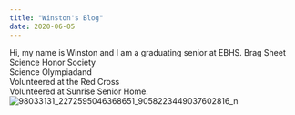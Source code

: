```yaml
---
title: "Winston's Blog"
date: 2020-06-05
---
```

Hi, my name is Winston and I am a graduating senior at EBHS.
Brag Sheet<br/>
Science Honor Society <br/>
Science Olympiadand <br/>
Volunteered at the Red Cross <br/>
Volunteered at Sunrise Senior Home.<br/>
![98033131_2272595046368651_9058223449037602816_n](https://user-images.githubusercontent.com/63207435/84056431-377df400-a984-11ea-9842-8a5afbd89ea0.png)


